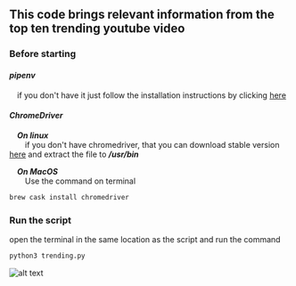 ## This code brings relevant information from the top ten trending youtube video

### Before starting
#### **_pipenv_**
&emsp;if you don't have it just follow the installation instructions by clicking [here](https://pypi.org/project/pipenv/)

#### **_ChromeDriver_**
&emsp;**_On linux_**<br>
&emsp;&emsp;if you don't have chromedriver, that you can download stable version [here](https://chromedriver.chromium.org/downloads) and extract the file to **_/usr/bin_**

&emsp;**_On MacOS_**<br>
&emsp;&emsp;Use the command on terminal
```sh
brew cask install chromedriver
```

### Run the script
open the terminal in the same location as the script and run the command
```sh
python3 trending.py
```

![alt text](https://i.imgur.com/PnftdX3.png)
